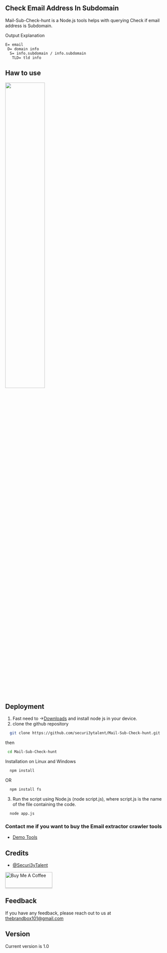 
##  Check Email Address In Subdomain 

Mail-Sub-Check-hunt is a  Node.js tools helps with querying Check if email address is Subdomain.

Output Explanation
```
E= email
 D= domain info
  S= info.subdomain / info.subdomain
   TLD= tld info
```
## Haw to use
[<img src="https://github.com/devmehedi101/acunetix-13-kali-linux/blob/main/devmehedi101.gif" width="50%">](https://youtu.be/xSxsvUaO4Mk "Now in Android: 55")
## Deployment
1. Fast need to →[Downloads](https://nodejs.org/en) and install node js in your device.
2. clone the github repository
```bash
  git clone https://github.com/securi3ytalent/Mail-Sub-Check-hunt.git
```
then
 ```bash
  cd Mail-Sub-Check-hunt
```
Installation on Linux and Windows
```bash
  npm install
```
OR
```bash
  npm install fs
```
3. Run the script using Node.js (node script.js), where script.js is the name of the file containing the code.
```bash
  node app.js
```
### Contact me if you want to buy the Email extractor crawler  tools
- [Demo Tools](https://youtu.be/gtPwoFu61YM?si=NB2SH4VnzEPAELj4)

## Credits
- [@Securi3yTalent](https://twitter.com/Securi3yTalent)

<a href="https://www.buymeacoffee.com/securitytalent" target="_blank"><img src="https://www.buymeacoffee.com/assets/img/custom_images/orange_img.png" alt="Buy Me A Coffee" style="height: 50px !important;width: 150px !important;box-shadow: 0px 3px 2px 0px rgba(190, 190, 190, 0.5) !important;-webkit-box-shadow: 0px 3px 2px 0px rgba(190, 190, 190, 0.5) !important;" ></a>

## Feedback
If you have any feedback, please reach out to us at thebrandbox101@gmail.com

## Version
Current version is 1.0
